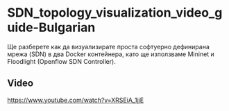 # SDN_topology_visualization_video_guide-Bulgarian
Ще разберете как да визуализирате проста софтуерно дефинирана мрежа (SDN) в два Docker контейнера, като ще използваме Мininet и Floodlight (Openflow SDN Controller).

## Video

https://www.youtube.com/watch?v=XRSEiA_1jjE
